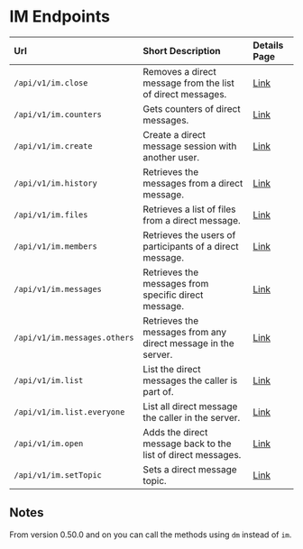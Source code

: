 # IM Endpoints

| Url | Short Description | Details Page |
| :--- | :--- | :--- |
| `/api/v1/im.close` | Removes a direct message from the list of direct messages. | [Link](close.md) |
| `/api/v1/im.counters` | Gets counters of direct messages. | [Link](counters.md) |
| `/api/v1/im.create` | Create a direct message session with another user. | [Link](create.md) |
| `/api/v1/im.history` | Retrieves the messages from a direct message. | [Link](history.md) |
| `/api/v1/im.files` | Retrieves a list of files from a direct message. | [Link](files.md) |
| `/api/v1/im.members` | Retrieves the users of participants of a direct message. | [Link](members.md) |
| `/api/v1/im.messages` | Retrieves the messages from specific direct message. | [Link](messages.md) |
| `/api/v1/im.messages.others` | Retrieves the messages from any direct message in the server. | [Link](messages-others.md) |
| `/api/v1/im.list` | List the direct messages the caller is part of. | [Link](list.md) |
| `/api/v1/im.list.everyone` | List all direct message the caller in the server. | [Link](list-everyone.md) |
| `/api/v1/im.open` | Adds the direct message back to the list of direct messages. | [Link](open.md) |
| `/api/v1/im.setTopic` | Sets a direct message topic. | [Link](settopic.md) |

## Notes

From version 0.50.0 and on you can call the methods using `dm` instead of `im`.

